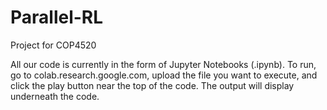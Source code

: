 # Parallel-RL
Project for COP4520

All our code is currently in the form of Jupyter Notebooks (.ipynb).
To run, go to colab.research.google.com, upload the file you want to execute,
and click the play button near the top of the code. The output will
display underneath the code.
